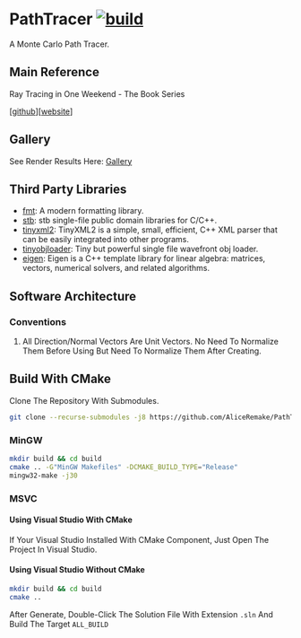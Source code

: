 # PathTracer [![build](https://github.com/AliceRemake/PathTracer/actions/workflows/cmake-multi-platform.yml/badge.svg)](https://github.com/AliceRemake/PathTracer/actions/workflows/cmake-multi-platform.yml)

A Monte Carlo Path Tracer.

## Main Reference

Ray Tracing in One Weekend - The Book Series

[[github](https://github.com/RayTracing/raytracing.github.io)][[website](https://raytracing.github.io/)]

## Gallery

See Render Results Here: [Gallery](Doc/README.md)

## Third Party Libraries

* [fmt](https://github.com/fmtlib/fmt): A modern formatting library.
* [stb](https://github.com/nothings/stb): stb single-file public domain libraries for C/C++.
* [tinyxml2](https://github.com/leethomason/tinyxml2): TinyXML2 is a simple, small, efficient, C++ XML parser that can be easily integrated into other programs.
* [tinyobjloader](https://github.com/tinyobjloader/tinyobjloader): Tiny but powerful single file wavefront obj loader.
* [eigen](https://gitlab.com/libeigen/eigen): Eigen is a C++ template library for linear algebra: matrices, vectors, numerical solvers, and related algorithms.

## Software Architecture

### Conventions

1. All Direction/Normal Vectors Are Unit Vectors. No Need To Normalize Them Before Using But Need To Normalize Them After Creating.

## Build With CMake

Clone The Repository With Submodules.

```bash
git clone --recurse-submodules -j8 https://github.com/AliceRemake/PathTracer
```

### MinGW

```bash
mkdir build && cd build
cmake .. -G"MinGW Makefiles" -DCMAKE_BUILD_TYPE="Release"
mingw32-make -j30
```

### MSVC

#### Using Visual Studio With CMake

If Your Visual Studio Installed With CMake Component, Just Open The Project In Visual Studio.

#### Using Visual Studio Without CMake

```bash
mkdir build && cd build
cmake ..
```

After Generate, Double-Click The Solution File With Extension `.sln` And Build The Target `ALL_BUILD`
